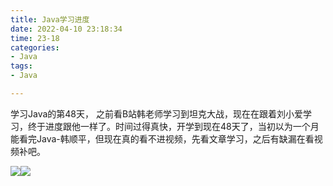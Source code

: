 ```yaml
---
title: Java学习进度
date: 2022-04-10 23:18:34
time: 23-18
categories:
- Java
tags:
- Java

---
```


学习Java的第48天，
之前看B站韩老师学习到坦克大战，现在在跟着刘小爱学习，终于进度跟他一样了。时间过得真快，开学到现在48天了，当初以为一个月能看完Java-韩顺平，但现在真的看不进视频，先看文章学习，之后有缺漏在看视频补吧。

<!--more-->

![](https://wangguanjingji.oss-cn-beijing.aliyuncs.com/picture/uTools_1649603635748.png)![](https://wangguanjingji.oss-cn-beijing.aliyuncs.com/picture/Java%E5%AD%A6%E4%B9%A0%E8%BF%9B%E5%BA%A6.png)
